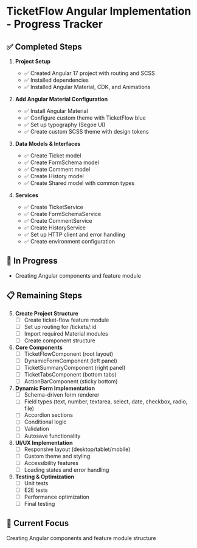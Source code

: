 # TicketFlow Angular Implementation - Progress Tracker

## ✅ Completed Steps

1. **Project Setup**
   - ✅ Created Angular 17 project with routing and SCSS
   - ✅ Installed dependencies
   - ✅ Installed Angular Material, CDK, and Animations

2. **Add Angular Material Configuration**
   - ✅ Install Angular Material
   - ✅ Configure custom theme with TicketFlow blue
   - ✅ Set up typography (Segoe UI)
   - ✅ Create custom SCSS theme with design tokens

3. **Data Models & Interfaces**
   - ✅ Create Ticket model
   - ✅ Create FormSchema model
   - ✅ Create Comment model
   - ✅ Create History model
   - ✅ Create Shared model with common types

4. **Services**
   - ✅ Create TicketService
   - ✅ Create FormSchemaService
   - ✅ Create CommentService
   - ✅ Create HistoryService
   - ✅ Set up HTTP client and error handling
   - ✅ Create environment configuration

## 🔄 In Progress

- Creating Angular components and feature module

## 📋 Remaining Steps

5. **Create Project Structure**
   - [ ] Create ticket-flow feature module
   - [ ] Set up routing for /tickets/:id
   - [ ] Import required Material modules
   - [ ] Create component structure

6. **Core Components**
   - [ ] TicketFlowComponent (root layout)
   - [ ] DynamicFormComponent (left panel)
   - [ ] TicketSummaryComponent (right panel)
   - [ ] TicketTabsComponent (bottom tabs)
   - [ ] ActionBarComponent (sticky bottom)

7. **Dynamic Form Implementation**
   - [ ] Schema-driven form renderer
   - [ ] Field types (text, number, textarea, select, date, checkbox, radio, file)
   - [ ] Accordion sections
   - [ ] Conditional logic
   - [ ] Validation
   - [ ] Autosave functionality

8. **UI/UX Implementation**
   - [ ] Responsive layout (desktop/tablet/mobile)
   - [ ] Custom theme and styling
   - [ ] Accessibility features
   - [ ] Loading states and error handling

9. **Testing & Optimization**
   - [ ] Unit tests
   - [ ] E2E tests
   - [ ] Performance optimization
   - [ ] Final testing

## 🎯 Current Focus
Creating Angular components and feature module structure
